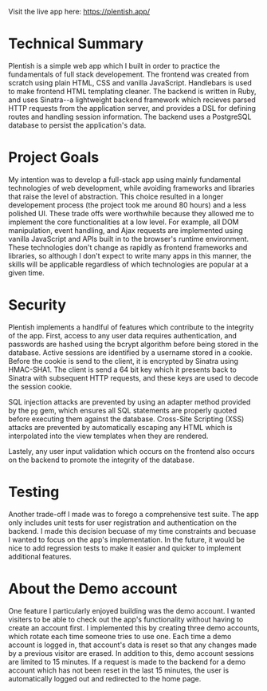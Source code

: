 Visit the live app here: https://plentish.app/

# Technical Summary

Plentish is a simple web app which I built in order to practice the fundamentals of full stack developement. The frontend was created from scratch using plain HTML, CSS and vanilla JavaScript. Handlebars is used to make frontend HTML templating cleaner. The backend is written in Ruby, and uses Sinatra--a lightweight backend framework which recieves parsed HTTP requests from the application server, and provides a DSL for defining routes and handling session information. The backend uses a PostgreSQL database to persist the application's data.

# Project Goals

My intention was to develop a full-stack app using mainly fundamental technologies of web development, while avoiding frameworks and libraries that raise the level of abstraction. This choice resulted in a longer developement process (the project took me around 80 hours) and a less polished UI. These trade offs were worthwhile because they allowed me to implement the core functionalities at a low level. For example, all DOM manipulation, event handling, and Ajax requests are implemented using vanilla JavaScript and APIs built in to the browser's runtime environment. These technologies don't change as rapidly as frontend frameworks and libraries, so although I don't expect to write many apps in this manner, the skills will be applicable regardless of which technologies are popular at a given time.

# Security

Plentish implements a handlful of features which contribute to the integrity of the app. First, access to any user data requires authentication, and passwords are hashed using the bcrypt algorithm before being stored in the database. Active sessions are identified by a username stored in a cookie. Before the cookie is send to the client, it is encrypted by Sinatra using HMAC-SHA1. The client is send a 64 bit key which it presents back to Sinatra with subsequent HTTP requests, and these keys are used to decode the session cookie. 

SQL injection attacks are prevented by using an adapter method provided by the `pg` gem, which ensures all SQL statements are properly quoted before executing them against the database. Cross-Site Scripting (XSS) attacks are prevented by automatically escaping any HTML which is interpolated into the view templates when they are rendered.

Lastely, any user input validation which occurs on the frontend also occurs on the backend to promote the integrity of the database.

# Testing

Another trade-off I made was to forego a comprehensive test suite. The app only includes unit tests for user registration and authentication on the backend. I made this decision becuase of my time constraints and becuase I wanted to focus on the app's implementation. In the future, it would be nice to add regression tests to make it easier and quicker to implement additional features.

# About the Demo account

One feature I particularly enjoyed building was the demo account. I wanted visiters to be able to check out the app's functionality without having to create an account first. I implemented this by creating three demo accounts, which rotate each time someone tries to use one. Each time a demo account is logged in, that account's data is reset so that any changes made by a previous visitor are erased. In addition to this, demo account sessions are limited to 15 minutes. If a request is made to the backend for a demo account which has not been reset in the last 15 minutes, the user is automatically logged out and redirected to the home page.
